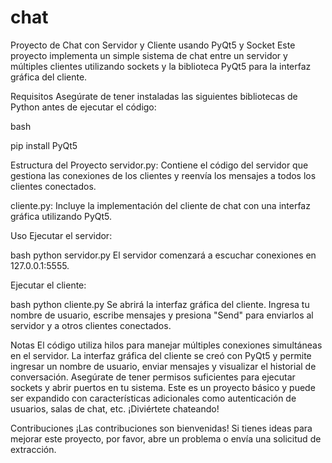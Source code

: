 # chat

Proyecto de Chat con Servidor y Cliente usando PyQt5 y Socket
Este proyecto implementa un simple sistema de chat entre un servidor y múltiples clientes utilizando sockets y la biblioteca PyQt5 para la interfaz gráfica del cliente.

Requisitos
Asegúrate de tener instaladas las siguientes bibliotecas de Python antes de ejecutar el código:

bash

pip install PyQt5

Estructura del Proyecto
servidor.py: Contiene el código del servidor que gestiona las conexiones de los clientes y reenvía los mensajes a todos los clientes conectados.

cliente.py: Incluye la implementación del cliente de chat con una interfaz gráfica utilizando PyQt5.

Uso
Ejecutar el servidor:

bash
  python servidor.py
  El servidor comenzará a escuchar conexiones en 127.0.0.1:5555.

Ejecutar el cliente:

bash
  python cliente.py
  Se abrirá la interfaz gráfica del cliente. Ingresa tu nombre de usuario, escribe mensajes y presiona "Send" para enviarlos al servidor y a otros clientes conectados.

Notas
El código utiliza hilos para manejar múltiples conexiones simultáneas en el servidor.
La interfaz gráfica del cliente se creó con PyQt5 y permite ingresar un nombre de usuario, enviar mensajes y visualizar el historial de conversación.
Asegúrate de tener permisos suficientes para ejecutar sockets y abrir puertos en tu sistema.
Este es un proyecto básico y puede ser expandido con características adicionales como autenticación de usuarios, salas de chat, etc.
¡Diviértete chateando!

Contribuciones
¡Las contribuciones son bienvenidas! Si tienes ideas para mejorar este proyecto, por favor, abre un problema o envía una solicitud de extracción.
